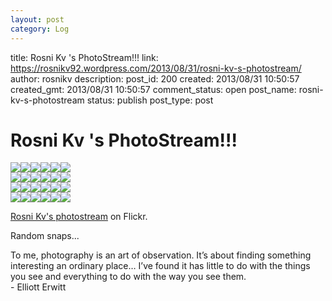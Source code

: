 ```yaml
---
layout: post
category: Log
---
```


title: Rosni Kv 's PhotoStream!!!
link: https://rosnikv92.wordpress.com/2013/08/31/rosni-kv-s-photostream/
author: rosnikv
description: 
post_id: 200
created: 2013/08/31 10:50:57
created_gmt: 2013/08/31 10:50:57
comment_status: open
post_name: rosni-kv-s-photostream
status: publish
post_type: post

# Rosni Kv 's PhotoStream!!!

![](http://farm3.staticflickr.com/2860/9631119520_9c686740fd_s.jpg)![](http://farm4.staticflickr.com/3709/9627892599_0c1bbcf784_s.jpg)![](http://farm4.staticflickr.com/3699/9631128614_64d011bfd7_s.jpg)![](http://farm8.staticflickr.com/7315/9627899157_4c7b803a35_s.jpg)![](http://farm4.staticflickr.com/3830/9631135332_cfc03e9c68_s.jpg)![](http://farm4.staticflickr.com/3748/9631138380_06f4abd68e_s.jpg)  
![](http://farm6.staticflickr.com/5524/9627911479_479c854ae5_s.jpg)![](http://farm3.staticflickr.com/2889/9627916601_74ac68bfb7_s.jpg)![](http://farm8.staticflickr.com/7420/9627917179_b639d5718c_s.jpg)![](http://farm8.staticflickr.com/7410/9631150664_231a8f5a4b_s.jpg)![](http://farm6.staticflickr.com/5534/9631151560_02f57e50c5_s.jpg)![](http://farm8.staticflickr.com/7360/9631152476_9aecf53f52_s.jpg)  
![](http://farm4.staticflickr.com/3705/9627921241_63e5455911_s.jpg)![](http://farm4.staticflickr.com/3683/9627927533_df312f595e_s.jpg)![](http://farm8.staticflickr.com/7336/9631164482_27ae1b11b1_s.jpg)![](http://farm4.staticflickr.com/3828/9627939721_49ce0bd08e_s.jpg)![](http://farm6.staticflickr.com/5335/9627944545_c99f1b1d85_s.jpg)![](http://farm4.staticflickr.com/3805/9627948111_48aa05a684_s.jpg)  
![](http://farm4.staticflickr.com/3718/9631184798_af1e47ea06_s.jpg)![](http://farm4.staticflickr.com/3688/9627957877_57d60dd94d_s.jpg)![](http://farm4.staticflickr.com/3673/9627961515_591af472de_s.jpg)![](http://farm3.staticflickr.com/2875/9631201722_f290cce983_s.jpg)![](http://farm4.staticflickr.com/3688/9627979563_c38e4eed1c_s.jpg)![](http://farm6.staticflickr.com/5469/9631215634_5da1e5b783_s.jpg)

[Rosni Kv's photostream](http://www.flickr.com/photos/cam_rolled/) on Flickr.

Random snaps...

To me, photography is an art of observation. It’s about finding something interesting an ordinary place… I’ve found it has little to do with the things you see and everything to do with the way you see them.  
\- Elliott Erwitt
